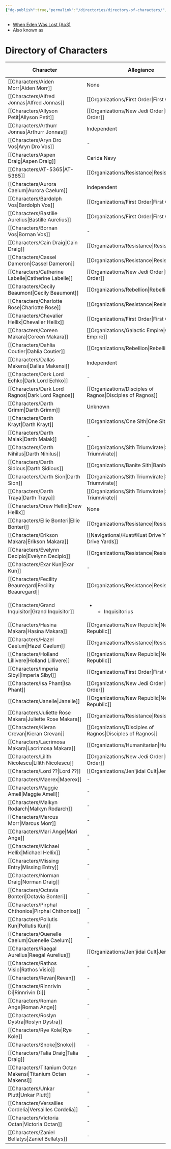```yaml
---
{"dg-publish":true,"permalink":"/directories/directory-of-characters/","tags":["meta"],"dgShowLocalGraph":false}
---
```


- [When Eden Was Lost (Ao3)](https://archiveofourown.org/works/19334440/chapters/45992584)
- Also known as

# Directory of Characters

| Character                                                        | Allegiance                                                    | Force Sensitivity | Homeworld                                | Status   |
| ---------------------------------------------------------------- | ------------------------------------------------------------- | ----------------- | ---------------------------------------- | -------- |
| [[Characters/Aiden Morr\|Aiden Morr]]                         | None                                                          | No sensitivity    | \-                                       | Deceased |
| [[Characters/Alfred Jonnas\|Alfred Jonnas]]                   | [[Organizations/First Order\|First Order]]                 | Fallen Jedi       | [[Navigational/Artorias\|Artorias]]   | Alive    |
| [[Characters/Allyson Petit\|Allyson Petit]]                   | [[Organizations/New Jedi Order\|New Jedi Order]]           | Jedi Knight       | \-                                       | Deceased |
| [[Characters/Arthurr Jonnas\|Arthurr Jonnas]]                 | Independent                                                   | No sensitivity    | [[Navigational/Artorias\|Artorias]]   | Alive    |
| [[Characters/Aryn Dro Vos\|Aryn Dro Vos]]                     | \-                                                            | No sensitivity    | [[Navigational/Anaxes\|Anaxes]]       | Alive    |
| [[Characters/Aspen Draig\|Aspen Draig]]                       | Carida Navy                                                   | No sensitivity    | [[Navigational/Carida\|Carida]]       | Deceased |
| [[Characters/AT-5365\|AT-5365]]                               | [[Organizations/Resistance\|Resistance]]                   | Force-sensitive   | [[Navigational/Primea\|Primea]]                               | Alive    |
| [[Characters/Aurora Caelum\|Aurora Caelum]]                   | Independent                                                   | Force-sensitive   | [[Navigational/Nallastia\|Nallastia]] | Deceased |
| [[Characters/Bardolph Vos\|Bardolph Vos]]                     | [[Organizations/First Order\|First Order]]                 | Fallen Jedi       | [[Navigational/Anaxes\|Anaxes]]       | Alive    |
| [[Characters/Bastille Aurelius\|Bastille Aurelius]]           | [[Organizations/First Order\|First Order]]                 | Fallen Jedi       | [[Navigational/Axum\|Axum]]           | Alive    |
| [[Characters/Bornan Vos\|Bornan Vos]]                         | \-                                                            | No sensitivity    | [[Navigational/Anaxes\|Anaxes]]       | Alive    |
| [[Characters/Cain Draig\|Cain Draig]]                         | [[Organizations/Resistance\|Resistance]]                   | Force-sensitive   | [[Navigational/Carida\|Carida]]       | Alive    |
| [[Characters/Cassel Dameron\|Cassel Dameron]]                 | [[Organizations/Resistance\|Resistance]]                   | No sensitivity    | \-                                       | Alive    |
| [[Characters/Catherine Labelle\|Catherine Labelle]]           | [[Organizations/New Jedi Order\|New Jedi Order]]           | Jedi Knight       | \-                                       | Deceased |
| [[Characters/Cecily Beaumont\|Cecily Beaumont]]               | [[Organizations/Rebellion\|Rebellion]]                     | Jedi Knight       | [[Navigational/Axum\|Axum]]           | Deceased |
| [[Characters/Charlotte Rose\|Charlotte Rose]]                 | [[Organizations/Resistance\|Resistance]]                   | Jedi Knight       | [[Navigational/J't'p'tan\|J't'p'tan]] | Alive    |
| [[Characters/Chevalier Hellix\|Chevalier Hellix]]             | [[Organizations/First Order\|First Order]]                 | Fallen Jedi       | [[Navigational/Chandrila\|Chandrila]] | Alive    |
| [[Characters/Coreen Makara\|Coreen Makara]]                   | [[Organizations/Galactic Empire\|Galactic Empire]]         | No sensitivity    | [[Navigational/Kuat\|Kuat]]           | Alive    |
| [[Characters/Dahlia Coutier\|Dahlia Coutier]]                 | [[Organizations/Rebellion\|Rebellion]]                     | Jedi Master       | \-                                       | Unknown  |
| [[Characters/Dallas Makensi\|Dallas Makensi]]                 | Independent                                                   | No sensitivity    | \-                                       | Unknown  |
| [[Characters/Dark Lord Echko\|Dark Lord Echko]]               | \-                                                            | Sith Lord         | \-                                       | Ghost    |
| [[Characters/Dark Lord Ragnos\|Dark Lord Ragnos]]             | [[Organizations/Disciples of Ragnos\|Disciples of Ragnos]] | Sith Lord         | \-                                       | Deceased |
| [[Characters/Darth Grimm\|Darth Grimm]]                       | Unknown                                                       | Sith Lord         | Unknown                                  | Ghost    |
| [[Characters/Darth Krayt\|Darth Krayt]]                       | [[Organizations/One Sith\|One Sith]]                       | Sith Lord         | [[Navigational/Tatooine\|Tatooine]]   | Unknown  |
| [[Characters/Darth Malak\|Darth Malak]]                       | \-                                                            | Sith Lord         | \-                                       | Deceased |
| [[Characters/Darth Nihilus\|Darth Nihilus]]                   | [[Organizations/Sith Triumvirate\|Sith Triumvirate]]       | Sith Lord         | Unknown                                  | Deceased |
| [[Characters/Darth Sidious\|Darth Sidious]]                   | [[Organizations/Banite Sith\|Banite Sith]]                 | Sith Lord         | [[Navigational/Naboo\|Naboo]]         | Deceased |
| [[Characters/Darth Sion\|Darth Sion]]                         | [[Organizations/Sith Triumvirate\|Sith Triumvirate]]       | Sith Lord         | \-                                       | \-       |
| [[Characters/Darth Traya\|Darth Traya]]                       | [[Organizations/Sith Triumvirate\|Sith Triumvirate]]       | Sith Lord         | \-                                       | Deceased |
| [[Characters/Drew Hellix\|Drew Hellix]]                       | None                                                          | No sensitivity    | \-                                       | Deceased |
| [[Characters/Ellie Bonteri\|Ellie Bonteri]]                   | [[Organizations/Resistance\|Resistance]]                   | Low sensitivity   | [[Navigational/Coruscant\|Coruscant]]                            | Deceased |
| [[Characters/Erikson Makara\|Erikson Makara]]                 | [[Navigational/Kuat#Kuat Drive Yards\|Kuat Drive Yards]]   | No sensitivity    | [[Navigational/Kuat\|Kuat]]           | \-       |
| [[Characters/Evelynn Decipio\|Evelynn Decipio]]               | [[Organizations/Resistance\|Resistance]]                   | Low sensitivity   | [[Navigational/Mandalore\|Mandalore]] | Alive    |
| [[Characters/Exar Kun\|Exar Kun]]                             | \-                                                            | Sith Lord         | \-                                       | Deceased |
| [[Characters/Fecility Beauregard\|Fecility Beauregard]]       | [[Organizations/Resistance\|Resistance]]                   | Low sensitivity   | [[Navigational/Carida\|Carida]]       | Deceased |
| [[Characters/Grand Inquisitor\|Grand Inquisitor]]             | <ul><li><ul><li>Inquisitorius</li></ul></li></ul>             | Dark Lord         | \-                                       | Deceased |
| [[Characters/Hasina Makara\|Hasina Makara]]                   | [[Organizations/New Republic\|New Republic]]               | No sensitivity    | [[Navigational/Kuat\|Kuat]]           | Alive    |
| [[Characters/Hazel Caelum\|Hazel Caelum]]                     | [[Organizations/Resistance\|Resistance]]                   | Jedi Knight       | [[Navigational/Nallastia\|Nallastia]] | Alive    |
| [[Characters/Holland Lillivere\|Holland Lillivere]]           | [[Organizations/New Republic\|New Republic]]               | Force-sensitive   | [[Navigational/Naboo\|Naboo]]         | Alive    |
| [[Characters/Imperia Sibyl\|Imperia Sibyl]]                   | [[Organizations/First Order\|First Order]]                 | Fallen Jedi       | [[Navigational/Seidhkona\|Seidhkona]] | Alive    |
| [[Characters/Isa Phant\|Isa Phant]]                           | [[Organizations/New Jedi Order\|New Jedi Order]]           | Jedi Padawan      | \-                                       | Deceased |
| [[Characters/Janelle\|Janelle]]                               | [[Organizations/New Republic\|New Republic]]               | Low sensitivity   | [[Navigational/Atrisia\|Atrisia]]     | Alive    |
| [[Characters/Juliette Rose Makara\|Juliette Rose Makara]]     | [[Organizations/Resistance\|Resistance]]                   | No sensitivity    | \-                                       | Alive    |
| [[Characters/Kieran Crevan\|Kieran Crevan]]                   | [[Organizations/Disciples of Ragnos\|Disciples of Ragnos]] | Sith Apprentice   | \-                                       | Deceased |
| [[Characters/Lacrimosa Makara\|Lacrimosa Makara]]             | [[Organizations/Humanitarian\|Humanitarian]]               | Force-sensitive   | [[Navigational/Kuat\|Kuat]]           | Alive    |
| [[Characters/Lilith Nicolescu\|Lilith Nicolescu]]             | [[Organizations/New Jedi Order\|New Jedi Order]]           | Jedi Padawan      | \-                                       | Deceased |
| [[Characters/Lord ??\|Lord ??]]                               | [[Organizations/Jen'jidai Cult\|Jen'jidai Cult]]           | Sith Lord         | \-                                       | Deceased |
| [[Characters/Maerex\|Maerex]]                                 | \-                                                            | \-                | \-                                       | \-       |
| [[Characters/Maggie Amell\|Maggie Amell]]                     | \-                                                            | \-                | \-                                       | \-       |
| [[Characters/Malkyn Rodarch\|Malkyn Rodarch]]                 | \-                                                            | \-                | mandalore                                | \-       |
| [[Characters/Marcus Morr\|Marcus Morr]]                       | \-                                                            | \-                | \-                                       | Deceased |
| [[Characters/Mari Ange\|Mari Ange]]                           | \-                                                            | \-                | \-                                       | \-       |
| [[Characters/Michael Hellix\|Michael Hellix]]                 | \-                                                            | \-                | \-                                       | \-       |
| [[Characters/Missing Entry\|Missing Entry]]                   | \-                                                            | \-                | \-                                       | \-       |
| [[Characters/Norman Draig\|Norman Draig]]                     | \-                                                            | \-                | carida                                   | \-       |
| [[Characters/Octavia Bonteri\|Octavia Bonteri]]               | \-                                                            | \-                | \-                                       | Deceased |
| [[Characters/Pirphal Chthonios\|Pirphal Chthonios]]           | \-                                                            | \-                | \-                                       | \-       |
| [[Characters/Pollutis Kun\|Pollutis Kun]]                     | \-                                                            | \-                | \-                                       | \-       |
| [[Characters/Quenelle Caelum\|Quenelle Caelum]]               | \-                                                            | \-                | \-                                       | \-       |
| [[Characters/Raegal Aurelius\|Raegal Aurelius]]               | [[Organizations/Jen'jidai Cult\|Jen'jidai Cult]]           | Sith Lord         | [[Navigational/Carida\|Carida]]       | Deceased |
| [[Characters/Rathos Visio\|Rathos Visio]]                     | \-                                                            | \-                | \-                                       | Deceased |
| [[Characters/Revan\|Revan]]                                   | \-                                                            | \-                | \-                                       | \-       |
| [[Characters/Rinnrivin Di\|Rinnrivin Di]]                     | \-                                                            | \-                | \-                                       | \-       |
| [[Characters/Roman Ange\|Roman Ange]]                         | \-                                                            | \-                | \-                                       | Fallen   |
| [[Characters/Roslyn Dystra\|Roslyn Dystra]]                   | \-                                                            | \-                | \-                                       | Deceased |
| [[Characters/Rye Kole\|Rye Kole]]                             | \-                                                            | \-                | rhinnal                                  | \-       |
| [[Characters/Snoke\|Snoke]]                                   | \-                                                            | \-                | \-                                       | \-       |
| [[Characters/Talia Draig\|Talia Draig]]                       | \-                                                            | \-                | Carida                                   | \-       |
| [[Characters/Titanium Octan Makensi\|Titanium Octan Makensi]] | \-                                                            | \-                | \-                                       | \-       |
| [[Characters/Unkar Plutt\|Unkar Plutt]]                       | \-                                                            | \-                | \-                                       | \-       |
| [[Characters/Versailles Cordelia\|Versailles Cordelia]]       | \-                                                            | \-                | [[Navigational/Corellia\|Corellia]]   | Fallen   |
| [[Characters/Victoria Octan\|Victoria Octan]]                 | \-                                                            | \-                | [[Navigational/Nallastia\|Nallastia]] | \-       |
| [[Characters/Zaniel Bellatys\|Zaniel Bellatys]]               | \-                                                            | \-                | \-                                       | \-       |



